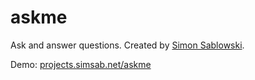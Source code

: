 askme
========

Ask and answer questions. Created by [Simon Sablowski](http://www.simsab.net).

Demo: [projects.simsab.net/askme](http://projects.simsab.net/askme)
